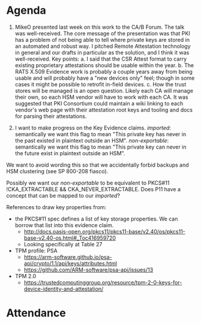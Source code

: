 # Agenda

1. MikeO presented last week on this work to the CA/B Forum. The talk was well-received. 
The core message of the presentation was that PKI has a problem of not being able to tell where private keys are stored in an automated and robust way. I pitched Remote Attestation technology in general and our drafts in particular as the solution, and I think it was well-received.
Key points:
  a. I said that the CSR Attest format to carry existing proprietary attestations should be usable within the year.
  b. The RATS X.509 Evidence work is probably a couple years away from being usable and will probably have a "new devices only" feel; though in some cases it might be possible to retrofit in-field devices.
  c. How the trust stores will be managed is an open question. Likely each CA will manage their own, so each HSM vendor will have to work with each CA. It was suggested that PKI Consortium could maintain a wiki linking to each vendor's web page with their attestation root keys and tooling and docs for parsing their attestations.

2. I want to make progress on the Key Evidence claims.
_imported_: semantically we want this flag to mean "This private key has never in the past existed in plaintext outside an HSM".
_non-exportable_: semantically we want this flag to mean "This private key can never in the future exist in plaintext outside an HSM".

We want to avoid wording this so that we accidentally forbid backups and HSM clustering (see SP 800-208 fiasco).

Possibly we want our _non-exportable_ to be equivalent to PKCS#11 !CKA_EXTRACTABLE && CKA_NEVER_EXTRACTABLE.
Does P11 have a concept that can be mapped to our _imported_?

References to draw key properties from:
* the PKCS#11 spec defines a list of key storage properties. We can borrow that list into this evidence claim.
    * http://docs.oasis-open.org/pkcs11/pkcs11-base/v2.40/os/pkcs11-base-v2.40-os.html#_Toc416959720
    * Looking specifically at Table 27    
* TPM profile: PSA
    * https://arm-software.github.io/psa-api/crypto/1.1/api/keys/attributes.html
    * https://github.com/ARM-software/psa-api/issues/13
* TPM 2.0
    * https://trustedcomputinggroup.org/resource/tpm-2-0-keys-for-device-identity-and-attestation/



# Attendance